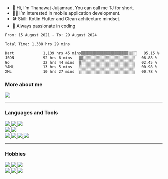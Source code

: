 
<br>

- 👋 Hi, I’m Thanawat Juijamrad, You can call me TJ for short.
- 📲👀 I’m interested in mobile application development.
- 🛠 Skill: Kotlin Flutter and Clean achitecture mindset.
- 🤩 Always passionate in coding
<!--START_SECTION:waka-->

```txt
From: 15 August 2021 - To: 29 August 2024

Total Time: 1,338 hrs 29 mins

Dart             1,139 hrs 45 mins▒▒▒▒▒▒▒▒▒▒▒▒▒▒▒▒▒▒▒▒▒░░░░   85.15 %
JSON             92 hrs 6 mins   ▒▒░░░░░░░░░░░░░░░░░░░░░░░   06.88 %
Go               32 hrs 44 mins  ▒░░░░░░░░░░░░░░░░░░░░░░░░   02.45 %
YAML             13 hrs 5 mins   ░░░░░░░░░░░░░░░░░░░░░░░░░   00.98 %
XML              10 hrs 27 mins  ░░░░░░░░░░░░░░░░░░░░░░░░░   00.78 %
```

<!--END_SECTION:waka-->

### More about me
<a href="https://www.linkedin.com/in/aofferry/" target="_blank">
  <img src="https://img.shields.io/badge/LinkedIn-0077B5?style=for-the-badge&logo=linkedin&logoColor=white" />
</a>
<br />

---

### Languages and Tools
<a href="">
  <img src="https://img.shields.io/badge/Flutter-%2302569B.svg?style=for-the-badge&logo=Flutter&logoColor=white" />
  <img src="https://img.shields.io/badge/Kotlin-0095D5?&style=for-the-badge&logo=kotlin&logoColor=white" />
  <img src="https://img.shields.io/badge/Java-ED8B00?style=for-the-badge&logo=java&logoColor=white" />
  <br>
  <img src="https://img.shields.io/badge/Android_Studio-3DDC84?style=for-the-badge&logo=android-studio&logoColor=white" />
  <img src="https://img.shields.io/badge/Visual_Studio-5C2D91?style=for-the-badge&logo=android-studio&logoColor=white" />
  <br>
  <img src="https://img.shields.io/badge/Sourcetree-0052CC?style=for-the-badge&logo=slack&logoColor=white" />
  <img src="https://img.shields.io/badge/Postman-FF6C37?style=for-the-badge&logo=Postman&logoColor=white" />
  <img src="https://img.shields.io/badge/Jira-0052CC?style=for-the-badge&logo=Jira&logoColor=white" />
  <img src="https://img.shields.io/badge/Figma-F24E1E?style=for-the-badge&logo=figma&logoColor=white" />
</a>

<br />

---

### Hobbies
<a href="">
  <img src="https://img.shields.io/badge/Steam-000000?style=for-the-badge&logo=steam&logoColor=white" />
  <img src="https://img.shields.io/badge/PlayStation-003791?style=for-the-badge&logo=playstation&logoColor=white" />
  <img src="https://img.shields.io/badge/Nintendo_Switch-E60012?style=for-the-badge&logo=nintendo-switch&logoColor=white" /></br>
  <img src="https://img.shields.io/badge/YouTube-FF0000?style=for-the-badge&logo=youtube&logoColor=white" />
  <img src="https://img.shields.io/badge/Netflix-E50914?style=for-the-badge&logo=netflix&logoColor=white" />
  <img src="https://img.shields.io/badge/Spotify-1ED760?&style=for-the-badge&logo=spotify&logoColor=white" />
</a>


<br />


<br />

<!---
offerre/offerre is a ✨ special ✨ repository because its `README.md` (this file) appears on your GitHub profile.
You can click the Preview link to take a look at your changes.
--->

